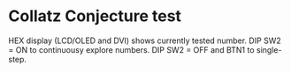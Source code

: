 # Collatz Conjecture test

HEX display (LCD/OLED and DVI) shows currently tested number.
DIP SW2 = ON to continuousy explore numbers.
DIP SW2 = OFF and BTN1 to single-step.


